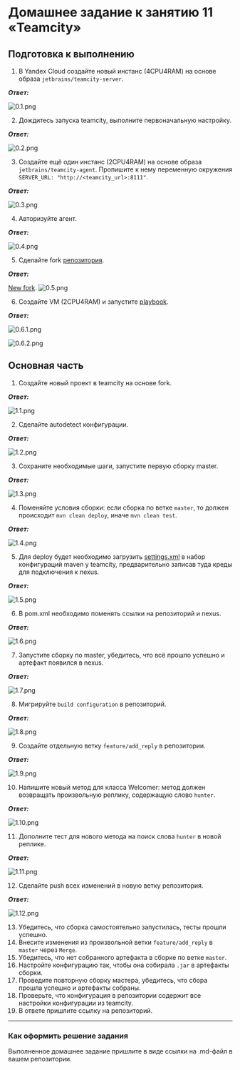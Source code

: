 # Домашнее задание к занятию 11 «Teamcity»

## Подготовка к выполнению

1. В Yandex Cloud создайте новый инстанс (4CPU4RAM) на основе образа `jetbrains/teamcity-server`.

***Ответ:***

![0.1.png](https://github.com/Liberaty/conf_hw_5/blob/main/img/0.1.png?raw=true)

2. Дождитесь запуска teamcity, выполните первоначальную настройку.

***Ответ:***

![0.2.png](https://github.com/Liberaty/conf_hw_5/blob/main/img/0.2.png?raw=true)

3. Создайте ещё один инстанс (2CPU4RAM) на основе образа `jetbrains/teamcity-agent`. Пропишите к нему переменную окружения `SERVER_URL: "http://<teamcity_url>:8111"`.

***Ответ:***

![0.3.png](https://github.com/Liberaty/conf_hw_5/blob/main/img/0.3.png?raw=true)

4. Авторизуйте агент.

***Ответ:***

![0.4.png](https://github.com/Liberaty/conf_hw_5/blob/main/img/0.4.png?raw=true)

5. Сделайте fork [репозитория](https://github.com/aragastmatb/example-teamcity).

***Ответ:***

[New fork](https://github.com/Liberaty/example-teamcity).
![0.5.png](https://github.com/Liberaty/conf_hw_5/blob/main/img/0.5.png?raw=true)

6. Создайте VM (2CPU4RAM) и запустите [playbook](./infrastructure).

***Ответ:***

![0.6.1.png](https://github.com/Liberaty/conf_hw_5/blob/main/img/0.6.1.png?raw=true)

![0.6.2.png](https://github.com/Liberaty/conf_hw_5/blob/main/img/0.6.2.png?raw=true)

## Основная часть

1. Создайте новый проект в teamcity на основе fork.

***Ответ:***

![1.1.png](https://github.com/Liberaty/conf_hw_5/blob/main/img/1.1.png?raw=true)

2. Сделайте autodetect конфигурации.

***Ответ:***

![1.2.png](https://github.com/Liberaty/conf_hw_5/blob/main/img/1.2.png?raw=true)

3. Сохраните необходимые шаги, запустите первую сборку master.

***Ответ:***

![1.3.png](https://github.com/Liberaty/conf_hw_5/blob/main/img/1.3.png?raw=true)

4. Поменяйте условия сборки: если сборка по ветке `master`, то должен происходит `mvn clean deploy`, иначе `mvn clean test`.

***Ответ:***

![1.4.png](https://github.com/Liberaty/conf_hw_5/blob/main/img/1.4.png?raw=true)

5. Для deploy будет необходимо загрузить [settings.xml](./teamcity/settings.xml) в набор конфигураций maven у teamcity, предварительно записав туда креды для подключения к nexus.

***Ответ:***

![1.5.png](https://github.com/Liberaty/conf_hw_5/blob/main/img/1.5.png?raw=true)

6. В pom.xml необходимо поменять ссылки на репозиторий и nexus.

***Ответ:***

![1.6.png](https://github.com/Liberaty/conf_hw_5/blob/main/img/1.6.png?raw=true)

7. Запустите сборку по master, убедитесь, что всё прошло успешно и артефакт появился в nexus.

***Ответ:***

![1.7.png](https://github.com/Liberaty/conf_hw_5/blob/main/img/1.7.png?raw=true)

8. Мигрируйте `build configuration` в репозиторий.

***Ответ:***

![1.8.png](https://github.com/Liberaty/conf_hw_5/blob/main/img/1.8.png?raw=true)

9. Создайте отдельную ветку `feature/add_reply` в репозитории.

***Ответ:***

![1.9.png](https://github.com/Liberaty/conf_hw_5/blob/main/img/1.9.png?raw=true)

10. Напишите новый метод для класса Welcomer: метод должен возвращать произвольную реплику, содержащую слово `hunter`.

***Ответ:***

![1.10.png](https://github.com/Liberaty/conf_hw_5/blob/main/img/1.10.png?raw=true)

11. Дополните тест для нового метода на поиск слова `hunter` в новой реплике.

***Ответ:***

![1.11.png](https://github.com/Liberaty/conf_hw_5/blob/main/img/1.11.png?raw=true)

12. Сделайте push всех изменений в новую ветку репозитория.

***Ответ:***

![1.12.png](https://github.com/Liberaty/conf_hw_5/blob/main/img/1.12.png?raw=true)

13. Убедитесь, что сборка самостоятельно запустилась, тесты прошли успешно.
14. Внесите изменения из произвольной ветки `feature/add_reply` в `master` через `Merge`.
15. Убедитесь, что нет собранного артефакта в сборке по ветке `master`.
16. Настройте конфигурацию так, чтобы она собирала `.jar` в артефакты сборки.
17. Проведите повторную сборку мастера, убедитесь, что сбора прошла успешно и артефакты собраны.
18. Проверьте, что конфигурация в репозитории содержит все настройки конфигурации из teamcity.
19. В ответе пришлите ссылку на репозиторий.

---

### Как оформить решение задания

Выполненное домашнее задание пришлите в виде ссылки на .md-файл в вашем репозитории.